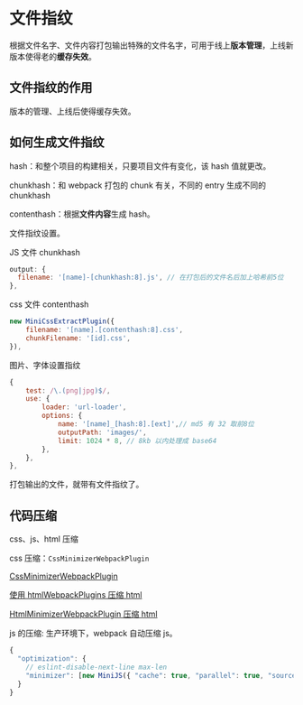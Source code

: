 # 文件指纹

根据文件名字、文件内容打包输出特殊的文件名字，可用于线上**版本管理**，上线新版本使得老的**缓存失效**。

## 文件指纹的作用

版本的管理、上线后使得缓存失效。

## 如何生成文件指纹

hash：和整个项目的构建相关，只要项目文件有变化，该 hash 值就更改。

chunkhash：和 webpack 打包的 chunk 有关，不同的 entry 生成不同的 chunkhash

contenthash：根据**文件内容**生成 hash。

文件指纹设置。

JS 文件 chunkhash

```js
output: {
  filename: '[name]-[chunkhash:8].js', // 在打包后的文件名后加上哈希前5位
},
```

css 文件 contenthash

```js
new MiniCssExtractPlugin({
	filename: '[name].[contenthash:8].css',
	chunkFilename: '[id].css',
}),
```

图片、字体设置指纹

```js
{
	test: /\.(png|jpg)$/,
	use: {
		loader: 'url-loader',
		options: {
			name: '[name]_[hash:8].[ext]',// md5 有 32 取前8位
			outputPath: 'images/',
			limit: 1024 * 8, // 8kb 以内处理成 base64
		},
	},
},
```

打包输出的文件，就带有文件指纹了。

## 代码压缩

css、js、html 压缩

css 压缩：`CssMinimizerWebpackPlugin`

[CssMinimizerWebpackPlugin](https://webpack.js.org/plugins/css-minimizer-webpack-plugin/#root)

[使用 htmlWebpackPlugins 压缩 html](https://webpack.js.org/plugins/html-webpack-plugin/#root)

[HtmlMinimizerWebpackPlugin 压缩 html](https://webpack.js.org/plugins/html-minimizer-webpack-plugin/#root)

js 的压缩: 生产环境下，webpack 自动压缩 js。

```js
{
  "optimization": {
    // eslint-disable-next-line max-len
    "minimizer": [new MiniJS({ "cache": true, "parallel": true, "sourceMap": true }), new OptimizeCSS({})]
  }
}
```
